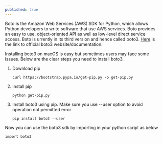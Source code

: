 ```yaml
---
published: true
---
```

Boto is the Amazon Web Services (AWS) SDK for Python, which allows Python developers to write software that use AWS services. Boto provides an easy to use, object-oriented API as well as low-level direct service access. Boto is urrently in its third version and hence called boto3. [Here](https://boto3.readthedocs.io/en/latest/) is the link to official boto3 website/documentation.

Installing boto3 on macOS is easy but sometimes users may face some issues. Below are the clear steps you need to install boto3.


1. Download pip

    `curl https://bootstrap.pypa.io/get-pip.py -o get-pip.py`
    
2. Install pip

    `python get-pip.py`
    
3. Install boto3 using pip. Make sure you use --user option to avoid operation not permitted error

    `pip install boto3 --user`
    
    
Now you can use the boto3 sdk by importing in your python script as below

    import boto3

